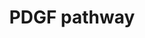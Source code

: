 ---
annotations:
- id: DOID:162
  parent: disease of cellular proliferation
  type: Disease Ontology
  value: cancer
- id: PW:0000209
  parent: signaling pathway
  type: Pathway Ontology
  value: Jak-Stat signaling pathway
- id: PW:0000297
  parent: signaling pathway
  type: Pathway Ontology
  value: platelet-derived growth factor signaling pathway
authors:
- Amanzo
- MaintBot
- Mkutmon
- Egonw
- Khanspers
- Zari
- AlexanderPico
- Eweitz
description: PDGF belongs to the PDGF/VEGF (vascular endothelial growth factor) family,
  which is characterized by eight strictly conserved cysteine residues with similar
  spacing in between (Joukov et al., 1997; Heldin and Westermark, 1999). The A-, B-,
  C-, and D-chain genes of PDGF are localized to the chromosomes 7p22, 22q13, 4q31,
  and 11q22, respectively, and their expression is independently regulated. Two forms
  of the PDGF A-chain, containing 196 and 211 amino acid residues resulting from differential
  splicing of the transcript, are synthesized, dimerized, proteolytically processed
  in the Nterminus, and secreted from the cell as a ~30 kDa dimer. The PDGF B chain
  encoding 241 amino acid residues is dimerized, processed by additional proteolysis,
  and secreted as a 24 kDa dimer. The homodimers PDGF AA, BB, and the heterodimer
  AB contain three intrachain disulfide bonds made between the 1st.   Proteins on
  this pathway have targeted assays available via the [https://assays.cancer.gov/available_assays?wp_id=WP2526
  CPTAC Assay Portal]
last-edited: 2022-02-26
organisms:
- Homo sapiens
redirect_from:
- /index.php/Pathway:WP2526
- /instance/WP2526
- /instance/WP2526_rr123068
revision: r123068
schema-jsonld:
- '@context': https://schema.org/
  '@id': https://wikipathways.github.io/pathways/WP2526.html
  '@type': Dataset
  creator:
    '@type': Organization
    name: WikiPathways
  description: PDGF belongs to the PDGF/VEGF (vascular endothelial growth factor)
    family, which is characterized by eight strictly conserved cysteine residues with
    similar spacing in between (Joukov et al., 1997; Heldin and Westermark, 1999).
    The A-, B-, C-, and D-chain genes of PDGF are localized to the chromosomes 7p22,
    22q13, 4q31, and 11q22, respectively, and their expression is independently regulated.
    Two forms of the PDGF A-chain, containing 196 and 211 amino acid residues resulting
    from differential splicing of the transcript, are synthesized, dimerized, proteolytically
    processed in the Nterminus, and secreted from the cell as a ~30 kDa dimer. The
    PDGF B chain encoding 241 amino acid residues is dimerized, processed by additional
    proteolysis, and secreted as a 24 kDa dimer. The homodimers PDGF AA, BB, and the
    heterodimer AB contain three intrachain disulfide bonds made between the 1st.   Proteins
    on this pathway have targeted assays available via the [https://assays.cancer.gov/available_assays?wp_id=WP2526
    CPTAC Assay Portal]
  keywords:
  - AP-1(c-Jun)
  - Arachidonic acid
  - CDC42
  - COX2
  - Ca2+
  - Cyclic AMP(cAMP)
  - DAG
  - ELK1
  - GRB2
  - H+
  - H-Ras-1(Ras)
  - IKK
  - IP3
  - IkB alpha
  - JAK1
  - MAP2K4(JNKK1)
  - MAP3K1(MEKK1)
  - MAPK1
  - MAPK3
  - MAPK8(JNK1)
  - MP2K1(MEK 1)
  - N-WASP
  - NFKB1
  - Na
  - PAK1
  - PDGFA
  - PDGFB
  - PDGFRB
  - PI3K
  - PIP2[4',5']
  - PLA2G4A(cPLA2)
  - PLCG1
  - Phospholipid(containing arachidonic acid)
  - Por1(ARF1P2)
  - Prostaglandin I2(PGI2)
  - RAF1
  - RASA1(GAP)
  - Rac1
  - RhoA
  - SH-PTP2(PTN11)
  - SHC1
  - SOS1
  - SRF
  - STAT1
  - STAT3
  - TIAM1
  - Vav1
  - Vav2
  - '[Ca2+]i'
  - c-Fos
  - c-Src
  license: CC0
  name: PDGF pathway
seo: CreativeWork
title: PDGF pathway
wpid: WP2526
---
